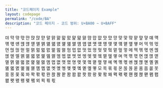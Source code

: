 ```yaml
---
title: "코드페이지 Example"
layout: codepage
permalink: "/code/BA"
description: "코드 페이지 - 코드 범위: U+BA00 ~ U+BAFF"
---
```


<span class="character">먀</span>
<span class="character">먁</span>
<span class="character">먂</span>
<span class="character">먃</span>
<span class="character">먄</span>
<span class="character">먅</span>
<span class="character">먆</span>
<span class="character">먇</span>
<span class="character">먈</span>
<span class="character">먉</span>
<span class="character">먊</span>
<span class="character">먋</span>
<span class="character">먌</span>
<span class="character">먍</span>
<span class="character">먎</span>
<span class="character">먏</span>
<span class="character">먐</span>
<span class="character">먑</span>
<span class="character">먒</span>
<span class="character">먓</span>
<span class="character">먔</span>
<span class="character">먕</span>
<span class="character">먖</span>
<span class="character">먗</span>
<span class="character">먘</span>
<span class="character">먙</span>
<span class="character">먚</span>
<span class="character">먛</span>
<span class="character">먜</span>
<span class="character">먝</span>
<span class="character">먞</span>
<span class="character">먟</span>
<span class="character">먠</span>
<span class="character">먡</span>
<span class="character">먢</span>
<span class="character">먣</span>
<span class="character">먤</span>
<span class="character">먥</span>
<span class="character">먦</span>
<span class="character">먧</span>
<span class="character">먨</span>
<span class="character">먩</span>
<span class="character">먪</span>
<span class="character">먫</span>
<span class="character">먬</span>
<span class="character">먭</span>
<span class="character">먮</span>
<span class="character">먯</span>
<span class="character">먰</span>
<span class="character">먱</span>
<span class="character">먲</span>
<span class="character">먳</span>
<span class="character">먴</span>
<span class="character">먵</span>
<span class="character">먶</span>
<span class="character">먷</span>
<span class="character">머</span>
<span class="character">먹</span>
<span class="character">먺</span>
<span class="character">먻</span>
<span class="character">먼</span>
<span class="character">먽</span>
<span class="character">먾</span>
<span class="character">먿</span>
<span class="character">멀</span>
<span class="character">멁</span>
<span class="character">멂</span>
<span class="character">멃</span>
<span class="character">멄</span>
<span class="character">멅</span>
<span class="character">멆</span>
<span class="character">멇</span>
<span class="character">멈</span>
<span class="character">멉</span>
<span class="character">멊</span>
<span class="character">멋</span>
<span class="character">멌</span>
<span class="character">멍</span>
<span class="character">멎</span>
<span class="character">멏</span>
<span class="character">멐</span>
<span class="character">멑</span>
<span class="character">멒</span>
<span class="character">멓</span>
<span class="character">메</span>
<span class="character">멕</span>
<span class="character">멖</span>
<span class="character">멗</span>
<span class="character">멘</span>
<span class="character">멙</span>
<span class="character">멚</span>
<span class="character">멛</span>
<span class="character">멜</span>
<span class="character">멝</span>
<span class="character">멞</span>
<span class="character">멟</span>
<span class="character">멠</span>
<span class="character">멡</span>
<span class="character">멢</span>
<span class="character">멣</span>
<span class="character">멤</span>
<span class="character">멥</span>
<span class="character">멦</span>
<span class="character">멧</span>
<span class="character">멨</span>
<span class="character">멩</span>
<span class="character">멪</span>
<span class="character">멫</span>
<span class="character">멬</span>
<span class="character">멭</span>
<span class="character">멮</span>
<span class="character">멯</span>
<span class="character">며</span>
<span class="character">멱</span>
<span class="character">멲</span>
<span class="character">멳</span>
<span class="character">면</span>
<span class="character">멵</span>
<span class="character">멶</span>
<span class="character">멷</span>
<span class="character">멸</span>
<span class="character">멹</span>
<span class="character">멺</span>
<span class="character">멻</span>
<span class="character">멼</span>
<span class="character">멽</span>
<span class="character">멾</span>
<span class="character">멿</span>
<span class="character">몀</span>
<span class="character">몁</span>
<span class="character">몂</span>
<span class="character">몃</span>
<span class="character">몄</span>
<span class="character">명</span>
<span class="character">몆</span>
<span class="character">몇</span>
<span class="character">몈</span>
<span class="character">몉</span>
<span class="character">몊</span>
<span class="character">몋</span>
<span class="character">몌</span>
<span class="character">몍</span>
<span class="character">몎</span>
<span class="character">몏</span>
<span class="character">몐</span>
<span class="character">몑</span>
<span class="character">몒</span>
<span class="character">몓</span>
<span class="character">몔</span>
<span class="character">몕</span>
<span class="character">몖</span>
<span class="character">몗</span>
<span class="character">몘</span>
<span class="character">몙</span>
<span class="character">몚</span>
<span class="character">몛</span>
<span class="character">몜</span>
<span class="character">몝</span>
<span class="character">몞</span>
<span class="character">몟</span>
<span class="character">몠</span>
<span class="character">몡</span>
<span class="character">몢</span>
<span class="character">몣</span>
<span class="character">몤</span>
<span class="character">몥</span>
<span class="character">몦</span>
<span class="character">몧</span>
<span class="character">모</span>
<span class="character">목</span>
<span class="character">몪</span>
<span class="character">몫</span>
<span class="character">몬</span>
<span class="character">몭</span>
<span class="character">몮</span>
<span class="character">몯</span>
<span class="code tofu"></span>
<span class="code tofu"></span>
<span class="code tofu"></span>
<span class="code tofu"></span>
<span class="code tofu"></span>
<span class="code tofu"></span>
<span class="code tofu"></span>
<span class="code tofu"></span>
<span class="character">몸</span>
<span class="character">몹</span>
<span class="character">몺</span>
<span class="character">못</span>
<span class="character">몼</span>
<span class="character">몽</span>
<span class="character">몾</span>
<span class="code tofu"></span>
<span class="character">뫀</span>
<span class="code tofu"></span>
<span class="code tofu"></span>
<span class="code tofu"></span>
<span class="character">뫄</span>
<span class="character">뫅</span>
<span class="character">뫆</span>
<span class="character">뫇</span>
<span class="character">뫈</span>
<span class="character">뫉</span>
<span class="character">뫊</span>
<span class="character">뫋</span>
<span class="code tofu"></span>
<span class="code tofu"></span>
<span class="code tofu"></span>
<span class="code tofu"></span>
<span class="code tofu"></span>
<span class="code tofu"></span>
<span class="code tofu"></span>
<span class="code tofu"></span>
<span class="character">뫔</span>
<span class="character">뫕</span>
<span class="character">뫖</span>
<span class="character">뫗</span>
<span class="character">뫘</span>
<span class="character">뫙</span>
<span class="character">뫚</span>
<span class="code tofu"></span>
<span class="character">뫜</span>
<span class="code tofu"></span>
<span class="code tofu"></span>
<span class="code tofu"></span>
<span class="character">뫠</span>
<span class="character">뫡</span>
<span class="character">뫢</span>
<span class="character">뫣</span>
<span class="character">뫤</span>
<span class="character">뫥</span>
<span class="character">뫦</span>
<span class="character">뫧</span>
<span class="code tofu"></span>
<span class="code tofu"></span>
<span class="code tofu"></span>
<span class="code tofu"></span>
<span class="code tofu"></span>
<span class="code tofu"></span>
<span class="code tofu"></span>
<span class="code tofu"></span>
<span class="character">뫰</span>
<span class="character">뫱</span>
<span class="character">뫲</span>
<span class="character">뫳</span>
<span class="character">뫴</span>
<span class="character">뫵</span>
<span class="character">뫶</span>
<span class="code tofu"></span>
<span class="character">뫸</span>
<span class="code tofu"></span>
<span class="code tofu"></span>
<span class="code tofu"></span>
<span class="character">뫼</span>
<span class="character">뫽</span>
<span class="character">뫾</span>
<span class="character">뫿</span>